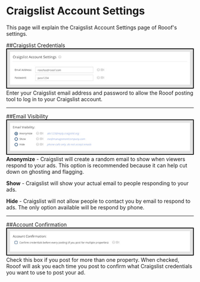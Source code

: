 # Craigslist Account Settings

This page will explain the Craigslist Account Settings page of Rooof's settings.

##Craigslist Credentials
![](v6settings2.jpg)
Enter your Craigslist email address and password to allow the Rooof posting tool to log in to your Craigslist account.

---

##Email Visibility
![](v6settings3.jpg)
**Anonymize** - Craigslist will create a random email to show when viewers respond to your ads. This option is recommended because it can help cut down on ghosting and flagging.

**Show** - Craigslist will show your actual email to people  responding to your ads.

**Hide** - Craigslist will not allow people to contact you by email to respond to ads. The only option available will be respond by phone.

---

##Account Confirmation
![](v6settings4.jpg)
Check this box if you post for more than one property. When checked,  Rooof will ask you each time you post to confirm what Craigslist credentials you want to use to post your ad.